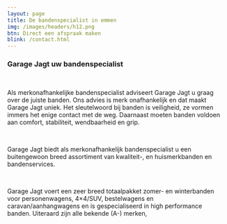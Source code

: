 ```yaml
---
layout: page
title: De bandenspecialist in emmen
img: /images/headers/h12.png
btn: Direct een afspraak maken
blink: /contact.html	
---
```

<div class="container">
	<div>
		<h3>Garage Jagt uw bandenspecialist</h3>
		<br>
		<p>Als merkonafhankelijke bandenspecialist adviseert Garage Jagt u graag over de juiste banden. Ons advies is merk onafhankelijk en dat maakt Garage Jagt uniek. Het sleutelwoord bij banden is veiligheid, ze vormen immers het enige contact met de weg. Daarnaast moeten banden voldoen aan comfort, stabiliteit, wendbaarheid en grip.</p>
		<br>
		<p>Garage Jagt  biedt als merkonafhankelijk bandenspecialist u een buitengewoon breed assortiment van kwaliteit-, en huismerkbanden en bandenservices.</p>
		<br>
		<p>Garage Jagt  voert een zeer breed totaalpakket zomer- en winterbanden voor personenwagens, 4×4/SUV, bestelwagens en caravan/aanhangwagens en is gespecialiseerd in high performance banden. Uiteraard zijn alle bekende (A-) merken,</p>
		<br>
	</div>
</div>